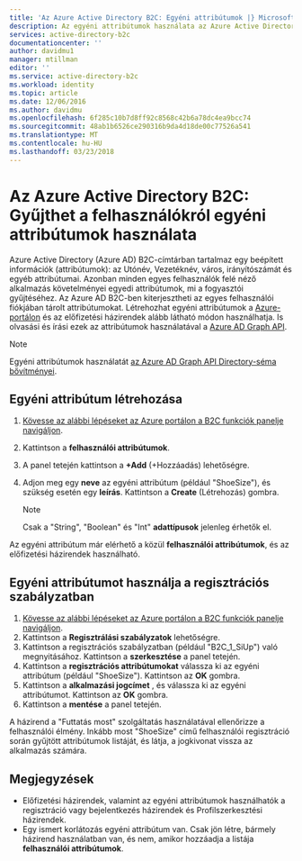 ```yaml
---
title: 'Az Azure Active Directory B2C: Egyéni attribútumok |} Microsoft Docs'
description: Az egyéni attribútumok használata az Azure Active Directory B2C gyűjthet a felhasználókról
services: active-directory-b2c
documentationcenter: ''
author: davidmu1
manager: mtillman
editor: ''
ms.service: active-directory-b2c
ms.workload: identity
ms.topic: article
ms.date: 12/06/2016
ms.author: davidmu
ms.openlocfilehash: 6f285c10b7d8ff92c8568c42b6a78dc4ea9bcc74
ms.sourcegitcommit: 48ab1b6526ce290316b9da4d18de00c77526a541
ms.translationtype: MT
ms.contentlocale: hu-HU
ms.lasthandoff: 03/23/2018
---
```

# <a name="azure-active-directory-b2c-use-custom-attributes-to-collect-information-about-your-consumers"></a>Az Azure Active Directory B2C: Gyűjthet a felhasználókról egyéni attribútumok használata
Azure Active Directory (Azure AD) B2C-címtárban tartalmaz egy beépített információk (attribútumok): az Utónév, Vezetéknév, város, irányítószámát és egyéb attribútumai. Azonban minden egyes felhasználók felé néző alkalmazás követelményei egyedi attribútumok, mi a fogyasztói gyűjtéséhez. Az Azure AD B2C-ben kiterjesztheti az egyes felhasználói fiókjában tárolt attribútumokat. Létrehozhat egyéni attribútumok a [Azure-portálon](https://portal.azure.com/) és az előfizetési házirendek alább látható módon használhatja. Is olvasási és írási ezek az attribútumok használatával a [Azure AD Graph API](active-directory-b2c-devquickstarts-graph-dotnet.md).

> [!NOTE]
> Egyéni attribútumok használatát [az Azure AD Graph API Directory-séma bővítményei](https://msdn.microsoft.com/library/azure/dn720459.aspx).
> 
> 

## <a name="create-a-custom-attribute"></a>Egyéni attribútum létrehozása
1. [Kövesse az alábbi lépéseket az Azure portálon a B2C funkciók panelje navigáljon](active-directory-b2c-app-registration.md#navigate-to-b2c-settings).
2. Kattintson a **felhasználói attribútumok**.
3. A panel tetején kattintson a **+Add** (+Hozzáadás) lehetőségre.
4. Adjon meg egy **neve** az egyéni attribútum (például "ShoeSize"), és szükség esetén egy **leírás**. Kattintson a **Create** (Létrehozás) gombra.
   
   > [!NOTE]
   > Csak a "String", "Boolean" és "Int" **adattípusok** jelenleg érhetők el.
   > 
   > 

Az egyéni attribútum már elérhető a közül **felhasználói attribútumok**, és az előfizetési házirendek használható.

## <a name="use-a-custom-attribute-in-your-sign-up-policy"></a>Egyéni attribútumot használja a regisztrációs szabályzatban
1. [Kövesse az alábbi lépéseket az Azure portálon a B2C funkciók panelje navigáljon](active-directory-b2c-app-registration.md#navigate-to-b2c-settings).
2. Kattintson a **Regisztrálási szabályzatok** lehetőségre.
3. Kattintson a regisztrációs szabályzatban (például "B2C_1_SiUp") való megnyitásához. Kattintson a **szerkesztése** a panel tetején.
4. Kattintson a **regisztrációs attribútumokat** válassza ki az egyéni attribútum (például "ShoeSize"). Kattintson az **OK** gombra.
5. Kattintson a **alkalmazási jogcímet** , és válassza ki az egyéni attribútumot. Kattintson az **OK** gombra.
6. Kattintson a **mentése** a panel tetején.

A házirend a "Futtatás most" szolgáltatás használatával ellenőrizze a felhasználói élmény. Inkább most "ShoeSize" című felhasználói regisztráció során gyűjtött attribútumok listáját, és látja, a jogkivonat vissza az alkalmazás számára.

## <a name="notes"></a>Megjegyzések
* Előfizetési házirendek, valamint az egyéni attribútumok használhatók a regisztráció vagy bejelentkezés házirendek és Profilszerkesztési házirendek.
* Egy ismert korlátozás egyéni attribútum van. Csak jön létre, bármely házirend használatban van, és nem, amikor hozzáadja a listája **felhasználói attribútumok**.

